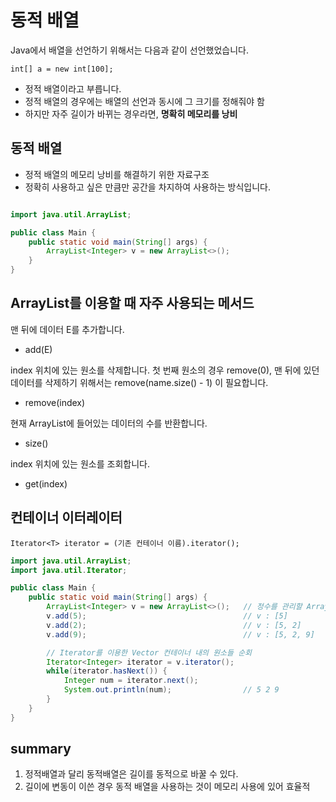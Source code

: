 # 동적 배열

Java에서 배열을 선언하기 위해서는 다음과 같이 선언했었습니다.

`int[] a = new int[100];`

- 정적 배열이라고 부릅니다.
- 정적 배열의 경우에는 배열의 선언과 동시에 그 크기를 정해줘야 함
- 하지만 자주 길이가 바뀌는 경우라면, **명확히 메모리를 낭비**


## 동적 배열

- 정적 배열의 메모리 낭비를 해결하기 위한 자료구조
- 정확히 사용하고 싶은 만큼만 공간을 차지하여 사용하는 방식입니다.

```java

import java.util.ArrayList;

public class Main {
	public static void main(String[] args) {
		ArrayList<Integer> v = new ArrayList<>();
	}
}
```

## ArrayList를 이용할 때 자주 사용되는 메서드

맨 뒤에 데이터 E를 추가합니다.
- add(E)

index 위치에 있는 원소를 삭제합니다. 첫 번째 원소의 경우 remove(0), 맨 뒤에 있던 데이터를 삭제하기 위해서는 remove(name.size() - 1) 이 필요합니다.

- remove(index)

현재 ArrayList에 들어있는 데이터의 수를 반환합니다.

- size()

index 위치에 있는 원소를 조회합니다.

- get(index)

## 컨테이너 이터레이터

`Iterator<T> iterator = (기존 컨테이너 이름).iterator();`

```java
import java.util.ArrayList;
import java.util.Iterator;

public class Main {
    public static void main(String[] args) {
        ArrayList<Integer> v = new ArrayList<>();   // 정수를 관리할 ArrayList를 선언하고
        v.add(5);                                   // v : [5]
        v.add(2);                                   // v : [5, 2]
        v.add(9);                                   // v : [5, 2, 9]

        // Iterator를 이용한 Vector 컨테이너 내의 원소들 순회
        Iterator<Integer> iterator = v.iterator();  
        while(iterator.hasNext()) {
            Integer num = iterator.next();
            System.out.println(num);                // 5 2 9
        }
    }
}

```


## summary

1. 정적배열과 달리 동적배열은 길이를 동적으로 바꿀 수 있다.
2. 길이에 변동이 이쓴 경우 동적 배열을 사용하는 것이 메모리 사용에 있어 효율적
